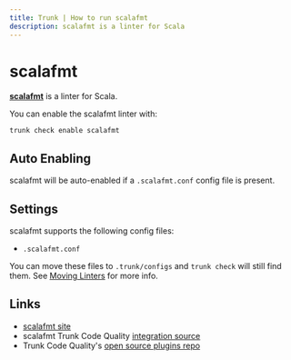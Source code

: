 ```yaml
---
title: Trunk | How to run scalafmt
description: scalafmt is a linter for Scala
---
```


# scalafmt

[**scalafmt**](https://github.com/scalameta/scalafmt#readme) is a linter for Scala.

You can enable the scalafmt linter with:

```shell
trunk check enable scalafmt
```

## Auto Enabling

scalafmt will be auto-enabled if a `.scalafmt.conf` config file is present.

## Settings

scalafmt supports the following config files:

* `.scalafmt.conf`

You can move these files to `.trunk/configs` and `trunk check` will still find them. See [Moving Linters](../configure-linters.md#moving-linters) for more info.

## Links

* [scalafmt site](https://github.com/scalameta/scalafmt#readme)
* scalafmt Trunk Code Quality [integration source](https://github.com/trunk-io/plugins/tree/main/linters/scalafmt)
* Trunk Code Quality's [open source plugins repo](https://github.com/trunk-io/plugins/tree/main)

